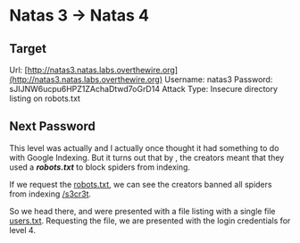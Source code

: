 # Natas 3 -> Natas 4


## Target
Url: [http://natas3.natas.labs.overthewire.org](http://natas3.natas.labs.overthewire.org)
Username: natas3
Password: sJIJNW6ucpu6HPZ1ZAchaDtwd7oGrD14
Attack Type: Insecure directory listing on robots.txt <br/>


## Next Password
This level was actually and I actually once thought it had something to do with Google Indexing. But it turns out that by **<!-- No more information leaks!! Not even Google will find it this time... -->**, the creators meant that they used a <b>_robots.txt_</b> to block spiders from indexing.

If we request the [robots.txt](http://natas3.natas.labs.overthewire.org/robots.txt), we can see the creators banned all spiders from indexing [/s3cr3t](http://natas3.natas.labs.overthewire.org/s3cr3t/).

So we head there, and were presented with a file listing with a single file [users.txt](http://natas3.natas.labs.overthewire.org/s3cr3t/users.txt). Requesting the file, we are presented with the login credentials for level 4.
